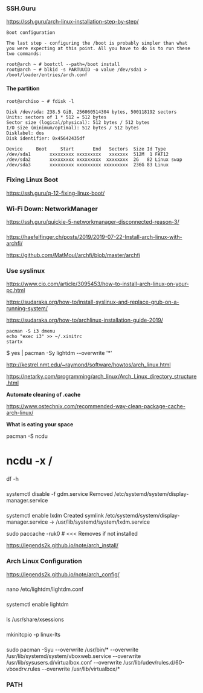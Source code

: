 ### SSH.Guru

https://ssh.guru/arch-linux-installation-step-by-step/

```
Boot configuration

The last step - configuring the /boot is probably simpler than what you were expecting at this point. All you have to do is to run these two commands:

root@arch ~ # bootctl --path=/boot install
root@arch ~ # blkid -s PARTUUID -o value /dev/sda1 > /boot/loader/entries/arch.conf

```

#### The partition
```
root@archiso ~ # fdisk -l

Disk /dev/sda: 238.5 GiB, 256060514304 bytes, 500118192 sectors
Units: sectors of 1 * 512 = 512 bytes
Sector size (logical/physical): 512 bytes / 512 bytes
I/O size (minimum/optimal): 512 bytes / 512 bytes
Disklabel: dos
Disk identifier: 0x45642435df

Device     Boot     Start       End   Sectors  Size Id Type
/dev/sda1       xxxxxxxxx xxxxxxxxx   xxxxxxx  512M  1 FAT12
/dev/sda2       xxxxxxxxx xxxxxxxxx  xxxxxxxx  2G   82 Linux swap
/dev/sda3       xxxxxxxxx xxxxxxxxx xxxxxxxxx  236G 83 Linux

```

### Fixing Linux Boot

https://ssh.guru/q-12-fixing-linux-boot/


### Wi-Fi Down: NetworkManager 

https://ssh.guru/quickie-5-networkmanager-disconnected-reason-3/



###

https://haefelfinger.ch/posts/2019/2019-07-22-Install-arch-linux-with-archfi/


https://github.com/MatMoul/archfi/blob/master/archfi



### Use syslinux
https://www.cio.com/article/3095453/how-to-install-arch-linux-on-your-pc.html



https://sudaraka.org/how-to/install-syslinux-and-replace-grub-on-a-running-system/


https://sudaraka.org/how-to/archlinux-installation-guide-2019/


```
pacman -S i3 dmenu
echo "exec i3" >> ~/.xinitrc
startx
```


$ yes | pacman -Sy lightdm --overwrite '*'



http://kestrel.nmt.edu/~raymond/software/howtos/arch_linux.html


https://netarky.com/programming/arch_linux/Arch_Linux_directory_structure.html



**Automate cleaning of .cache**

https://www.ostechnix.com/recommended-way-clean-package-cache-arch-linux/



**What is eating  your space**

pacman -S  ncdu

# ncdu -x /


###

df -h




###
systemctl disable -f gdm.service
Removed /etc/systemd/system/display-manager.service

###
systemctl enable lxdm
Created symlink /etc/systemd/system/display-manager.service -> /usr/lib/systemd/system/lxdm.service


sudo paccache -ruk0 # <<< Removes if not installed


https://legends2k.github.io/note/arch_install/


### Arch Linux Configuration

https://legends2k.github.io/note/arch_config/



###
nano /etc/lightdm/lightdm.conf

###
systemctl enable lightdm


###
ls /usr/share/xsessions


###
mkinitcpio -p linux-lts

###
sudo pacman -Syu --overwrite /usr/bin/\* --overwrite /usr/lib/systemd/system/vboxweb.service --overwrite /usr/lib/sysusers.d/virtualbox.conf --overwrite /usr/lib/udev/rules.d/60-vboxdrv.rules --overwrite /usr/lib/virtualbox/\*




### PATH








